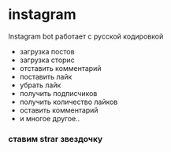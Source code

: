 # instagram
Instagram bot работает с русской кодировкой

- загрузка постов
- загрузка сторис
- отставить комментарий
- поставить лайк
- убрать лайк
- получить подписчиков
- получить количество лайков
- оставить комментарий
- и многое другое..

### ставим strar звездочку
